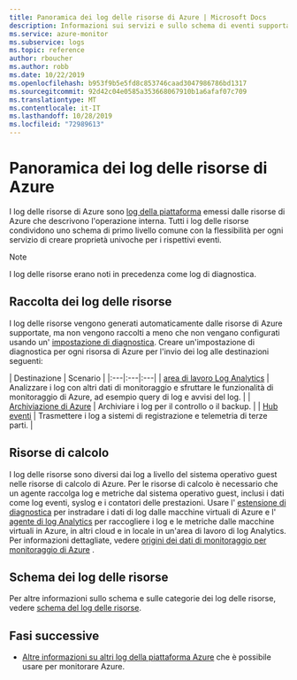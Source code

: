 ```yaml
---
title: Panoramica dei log delle risorse di Azure | Microsoft Docs
description: Informazioni sui servizi e sullo schema di eventi supportati per i log delle risorse di Azure.
ms.service: azure-monitor
ms.subservice: logs
ms.topic: reference
author: rboucher
ms.author: robb
ms.date: 10/22/2019
ms.openlocfilehash: b953f9b5e5fd8c853746caad3047986786bd1317
ms.sourcegitcommit: 92d42c04e0585a353668067910b1a6afaf07c709
ms.translationtype: MT
ms.contentlocale: it-IT
ms.lasthandoff: 10/28/2019
ms.locfileid: "72989613"
---
```

# <a name="azure-resource-logs-overview"></a>Panoramica dei log delle risorse di Azure
I log delle risorse di Azure sono [log della piattaforma](platform-logs-overview.md) emessi dalle risorse di Azure che descrivono l'operazione interna. Tutti i log delle risorse condividono uno schema di primo livello comune con la flessibilità per ogni servizio di creare proprietà univoche per i rispettivi eventi.

> [!NOTE]
> I log delle risorse erano noti in precedenza come log di diagnostica.

## <a name="collecting-resource-logs"></a>Raccolta dei log delle risorse
I log delle risorse vengono generati automaticamente dalle risorse di Azure supportate, ma non vengono raccolti a meno che non vengano configurati usando un' [impostazione di diagnostica](diagnostic-settings.md). Creare un'impostazione di diagnostica per ogni risorsa di Azure per l'invio dei log alle destinazioni seguenti:

| Destinazione | Scenario |
|:---|:---|:---|
| [area di lavoro Log Analytics](resource-logs-collect-workspace.md) | Analizzare i log con altri dati di monitoraggio e sfruttare le funzionalità di monitoraggio di Azure, ad esempio query di log e avvisi del log. |
| [Archiviazione di Azure](resource-logs-collect-storage.md) | Archiviare i log per il controllo o il backup. |
| [Hub eventi](resource-logs-stream-event-hubs.md) | Trasmettere i log a sistemi di registrazione e telemetria di terze parti.  |

## <a name="compute-resources"></a>Risorse di calcolo
I log delle risorse sono diversi dai log a livello del sistema operativo guest nelle risorse di calcolo di Azure. Per le risorse di calcolo è necessario che un agente raccolga log e metriche dal sistema operativo guest, inclusi i dati come log eventi, syslog e i contatori delle prestazioni. Usare l' [estensione di diagnostica](agents-overview.md#azure-diagnostic-extension) per instradare i dati di log dalle macchine virtuali di Azure e l' [agente di log Analytics](agents-overview.md#log-analytics-agent) per raccogliere i log e le metriche dalle macchine virtuali in Azure, in altri cloud e in locale in un'area di lavoro di log Analytics. Per informazioni dettagliate, vedere [origini dei dati di monitoraggio per monitoraggio di Azure](data-sources.md) .

## <a name="resource-logs-schema"></a>Schema dei log delle risorse
Per altre informazioni sullo schema e sulle categorie dei log delle risorse, vedere [schema del log delle risorse](diagnostic-logs-schema.md). 

## <a name="next-steps"></a>Fasi successive

* [Altre informazioni su altri log della piattaforma Azure](platform-logs-overview.md) che è possibile usare per monitorare Azure.
